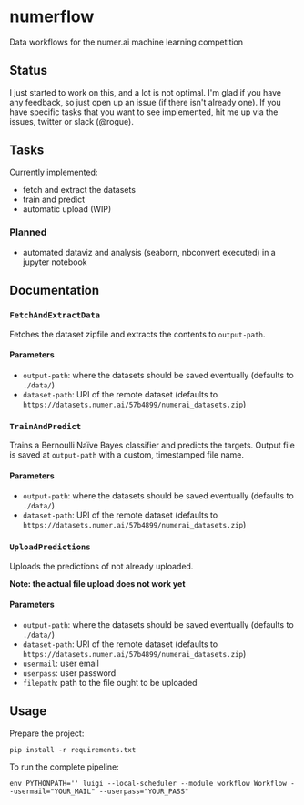 # numerflow
Data workflows for the numer.ai machine learning competition

## Status
I just started to work on this, and a lot is not optimal. I'm glad if you have
any feedback, so just open up an issue (if there isn't already one). If you
have specific tasks that you want to see implemented, hit me up via the issues,
twitter or slack (@rogue).

## Tasks
Currently implemented:
* fetch and extract the datasets
* train and predict
* automatic upload (WIP)

### Planned
* automated dataviz and analysis (seaborn, nbconvert executed) in a jupyter
notebook

## Documentation
### `FetchAndExtractData`
Fetches the dataset zipfile and extracts the contents to `output-path`.

#### Parameters
* `output-path`: where the datasets should be saved eventually (defaults to
    `./data/`)
* `dataset-path`: URI of the remote dataset (defaults to `https://datasets.numer.ai/57b4899/numerai_datasets.zip`)

### `TrainAndPredict`
Trains a Bernoulli Naïve Bayes classifier and predicts the targets. Output file
is saved at `output-path` with a custom, timestamped file name.

#### Parameters
* `output-path`: where the datasets should be saved eventually (defaults to
    `./data/`)
* `dataset-path`: URI of the remote dataset (defaults to `https://datasets.numer.ai/57b4899/numerai_datasets.zip`)

### `UploadPredictions`
Uploads the predictions of not already uploaded.

**Note: the actual file upload does not work yet**

#### Parameters
* `output-path`: where the datasets should be saved eventually (defaults to
    `./data/`)
* `dataset-path`: URI of the remote dataset (defaults to `https://datasets.numer.ai/57b4899/numerai_datasets.zip`)
* `usermail`: user email
* `userpass`: user password
* `filepath`: path to the file ought to be uploaded

## Usage
Prepare the project:
```
pip install -r requirements.txt
```

To run the complete pipeline:
```
env PYTHONPATH='' luigi --local-scheduler --module workflow Workflow --usermail="YOUR_MAIL" --userpass="YOUR_PASS"
```
